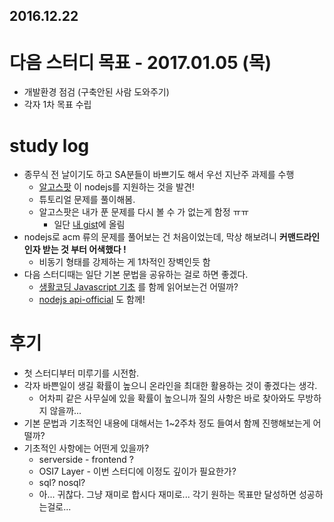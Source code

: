 2016.12.22
--- 
# 다음 스터디 목표 - 2017.01.05 (목)
* 개발환경 점검 (구축안된 사람 도와주기)
* 각자 1차 목표 수립

# study log
* 종무식 전 날이기도 하고 SA분들이 바쁘기도 해서 우선 지난주 과제를 수행
	* [알고스팟](https://algospot.com/judge/) 이 nodejs를 지원하는 것을 발견!
	* 튜토리얼 문제를 풀이해봄.
	* 알고스팟은 내가 푼 문제를 다시 볼 수 가 없는게 함정 ㅠㅠ
		* 일단 [내 gist](https://gist.github.com/dohbot/842108b0cf637a91e3bb498cedb15ca6)에 올림 
* nodejs로 acm 류의 문제를 풀어보는 건 처음이었는데, 막상 해보려니 **커맨드라인 인자 받는 것 부터 어색했다 !**
	* 비동기 형태를 강제하는 게 1차적인 장벽인듯 함
* 다음 스터디때는 일단 기본 문법을 공유하는 걸로 하면 좋겠다.
	* [생활코딩 Javascript 기초](https://opentutorials.org/course/743) 를 함께 읽어보는건 어떨까?
	* [nodejs api-official](https://nodejs.org/dist/latest-v7.x/docs/api/) 도 함께!

# 후기
* 첫 스터디부터 미루기를 시전함.
* 각자 바쁜일이 생길 확률이 높으니 온라인을 최대한 활용하는 것이 좋겠다는 생각.
	* 어차피 같은 사무실에 있을 확률이 높으니까 질의 사항은 바로 찾아와도 무방하지 않을까...
* 기본 문법과 기초적인 내용에 대해서는 1~2주차 정도 들여서 함께 진행해보는게 어떨까?
* 기초적인 사항에는 어떤게 있을까?
	* serverside - frontend ?
	* OSI7 Layer - 이번 스터디에 이정도 깊이가 필요한가?
	* sql? nosql?
	* 아... 귀찮다. 그냥 재미로 합시다 재미로... 각기 원하는 목표만 달성하면 성공하는걸로...


